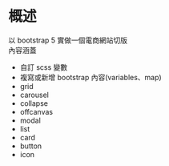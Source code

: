 # 概述

以 bootstrap 5 實做一個電商網站切版  
內容涵蓋

- 自訂 scss 變數
- 複寫或新增 bootstrap 內容(variables、map)
- grid
- carousel
- collapse
- offcanvas
- modal
- list
- card
- button
- icon
